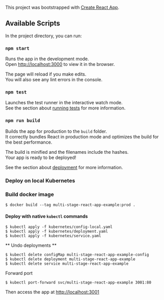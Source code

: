 This project was bootstrapped with [Create React App](https://github.com/facebook/create-react-app).

## Available Scripts

In the project directory, you can run:

### `npm start`

Runs the app in the development mode.<br>
Open [http://localhost:3000](http://localhost:3000) to view it in the browser.

The page will reload if you make edits.<br>
You will also see any lint errors in the console.

### `npm test`

Launches the test runner in the interactive watch mode.<br>
See the section about [running tests](https://facebook.github.io/create-react-app/docs/running-tests) for more information.

### `npm run build`

Builds the app for production to the `build` folder.<br>
It correctly bundles React in production mode and optimizes the build for the best performance.

The build is minified and the filenames include the hashes.<br>
Your app is ready to be deployed!

See the section about [deployment](https://facebook.github.io/create-react-app/docs/deployment) for more information.


### Deploy on local Kubernetes

### Build docker image
```
$ docker build --tag multi-stage-react-app-example:prod .
```

#### Deploy with native `kubectl` commands
```
$ kubectl apply -f kubernetes/config-local.yaml
$ kubectl apply -f kubernetes/deployment.yaml
$ kubectl apply -f kubernetes/service.yaml
```

** Undo deployments ** 

```
$ kubectl delete configMap multi-stage-react-app-example-config
$ kubectl delete deployment multi-stage-react-app-example
$ kubectl delete service multi-stage-react-app-example
```

Forward port 

```
$ kubectl port-forward svc/multi-stage-react-app-example 3001:80
```

Then access the app at [http://localhost:3001](http://localhost:3001)
